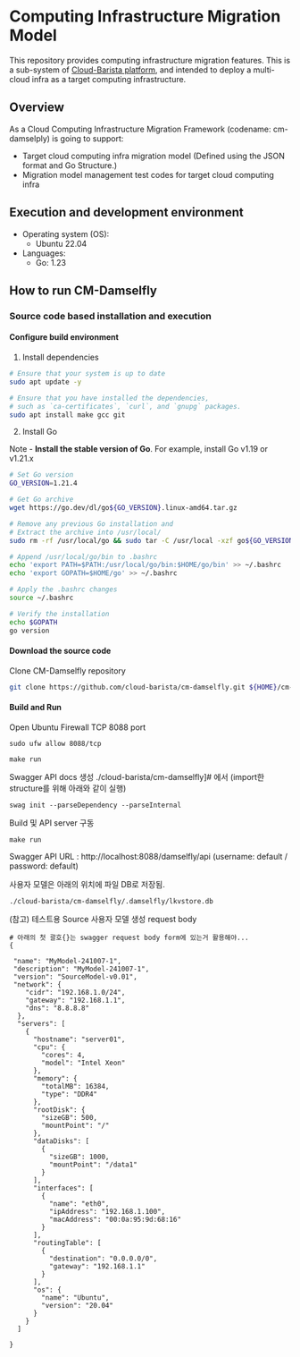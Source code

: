 # Computing Infrastructure Migration Model

This repository provides computing infrastructure migration features.
This is a sub-system of [Cloud-Barista platform](https://github.com/cloud-barista/docs), and intended to deploy a multi-cloud infra as a target computing infrastructure.

## Overview

As a Cloud Computing Infrastructure Migration Framework (codename: cm-damselply) is going to support:
- Target cloud computing infra migration model (Defined using the JSON format and Go Structure.)
- Migration model management test codes for target cloud computing infra

## Execution and development environment

- Operating system (OS): 
    - Ubuntu 22.04
- Languages: 
    - Go: 1.23

## How to run CM-Damselfly

### Source code based installation and execution

#### Configure build environment

1. Install dependencies

```bash
# Ensure that your system is up to date
sudo apt update -y

# Ensure that you have installed the dependencies, 
# such as `ca-certificates`, `curl`, and `gnupg` packages.
sudo apt install make gcc git
```
2. Install Go

Note - **Install the stable version of Go**.
For example, install Go v1.19 or v1.21.x

```bash
# Set Go version
GO_VERSION=1.21.4

# Get Go archive
wget https://go.dev/dl/go${GO_VERSION}.linux-amd64.tar.gz

# Remove any previous Go installation and
# Extract the archive into /usr/local/
sudo rm -rf /usr/local/go && sudo tar -C /usr/local -xzf go${GO_VERSION}.linux-amd64.tar.gz

# Append /usr/local/go/bin to .bashrc
echo 'export PATH=$PATH:/usr/local/go/bin:$HOME/go/bin' >> ~/.bashrc
echo 'export GOPATH=$HOME/go' >> ~/.bashrc

# Apply the .bashrc changes
source ~/.bashrc

# Verify the installation
echo $GOPATH
go version

```

#### Download the source code

Clone CM-Damselfly repository

```bash
git clone https://github.com/cloud-barista/cm-damselfly.git ${HOME}/cm-damselfly
```


#### Build and Run

Open Ubuntu Firewall TCP 8088 port
```
sudo ufw allow 8088/tcp

make run
```

Swagger API docs 생성
./cloud-barista/cm-damselfly]# 에서 (import한 structure를 위해 아래와 같이 실행)
```
swag init --parseDependency --parseInternal
```

Build 및 API server 구동
```
make run
```

Swagger API URL : http://localhost:8088/damselfly/api (username: default / password: default)


사용자 모델은 아래의 위치에 파일 DB로 저장됨.
```
./cloud-barista/cm-damselfly/.damselfly/lkvstore.db
```

(참고) 테스트용 Source 사용자 모델 생성 request body
```
# 아래의 첫 괄호{}는 swagger request body form에 있는거 활용해야...
{ 

 "name": "MyModel-241007-1",
 "description": "MyModel-241007-1",
 "version": "SourceModel-v0.01",
 "network": {
    "cidr": "192.168.1.0/24",
    "gateway": "192.168.1.1",
    "dns": "8.8.8.8"
  },
  "servers": [
    {
      "hostname": "server01",
      "cpu": {
        "cores": 4,
        "model": "Intel Xeon"
      },
      "memory": {
        "totalMB": 16384,
        "type": "DDR4"
      },
      "rootDisk": {
        "sizeGB": 500,
        "mountPoint": "/"
      },
      "dataDisks": [
        {
          "sizeGB": 1000,
          "mountPoint": "/data1"
        }
      ],
      "interfaces": [
        {
          "name": "eth0",
          "ipAddress": "192.168.1.100",
          "macAddress": "00:0a:95:9d:68:16"
        }
      ],
      "routingTable": [
        {
          "destination": "0.0.0.0/0",
          "gateway": "192.168.1.1"
        }
      ],
      "os": {
        "name": "Ubuntu",
        "version": "20.04"
      }
    }
  ]

}
```